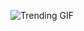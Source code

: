 ![Trending GIF](https://media2.giphy.com/media/v1.Y2lkPThiYjIxNzcybzBmMnNyNzhybDNkbW9vcXZqZWJjcXU2YW5hMDdrajM1cXNtdHY5cyZlcD12MV9naWZzX3NlYXJjaCZjdD1n/YYKoJL28YtscdUTGWA/giphy.gif)
